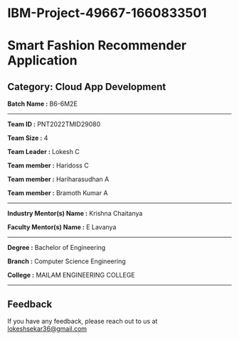 
# IBM-Project-49667-1660833501

# Smart Fashion Recommender Application


## Category: Cloud App Development


**Batch Name :** B6-6M2E

---

**Team ID :** PNT2022TMID29080

**Team Size :** 4

**Team Leader :** Lokesh C

**Team member :** Haridoss C

**Team member :** Hariharasudhan A 

**Team member :** Bramoth Kumar A

---
**Industry Mentor(s) Name :** Krishna Chaitanya

**Faculty Mentor(s) Name :** E Lavanya

---

**Degree	:**	
Bachelor of Engineering

**Branch	:**	
Computer Science Engineering

**College	:**	
MAILAM ENGINEERING COLLEGE

---
## Feedback

If you have any feedback, please reach out to us at lokeshsekar36@gmail.com 



